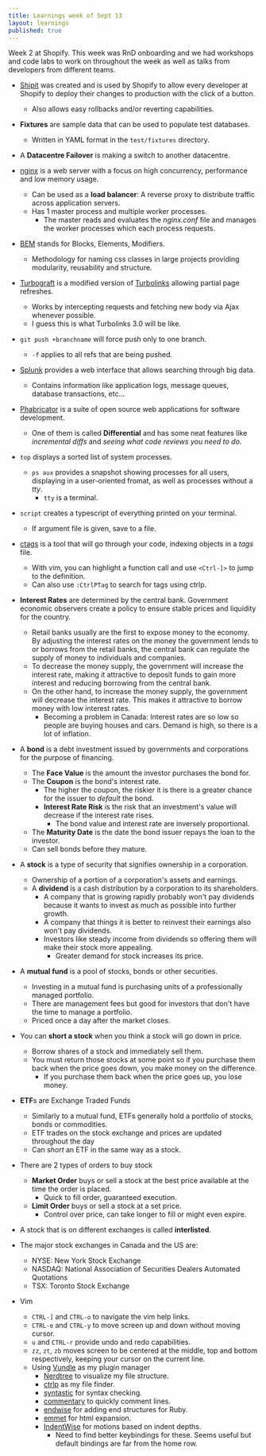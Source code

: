```yaml
---
title: Learnings week of Sept 13
layout: learnings
published: true
---
```

Week 2 at Shopify. This week was RnD onboarding and we had workshops and code labs to work on throughout the week as well as talks from developers from different teams.

* [Shipit](https://github.com/Shopify/shipit-engine) was created and is used by Shopify to allow every developer at Shopify to deploy their changes to production with the click of a button.
  * Also allows easy rollbacks and/or reverting capabilities.

* **Fixtures** are sample data that can be used to populate test databases.
  * Written in YAML format in the `test/fixtures` directory.

* A **Datacentre Failover** is making a switch to another datacentre.

* [nginx](https://www.nginx.com/) is a web server with a focus on high concurrency, performance and low memory usage.
  * Can be used as a **load balancer**: A reverse proxy to distribute traffic across application servers.
  * Has 1 master process and multiple worker processes.
    * The master reads and evaluates the *nginx.conf* file and manages the worker processes which each process requests.

* [BEM](http://getbem.com/introduction/) stands for Blocks, Elements, Modifiers.
  * Methodology for naming css classes in large projects providing modularity, reusability and structure.

* [Turbograft](https://github.com/Shopify/turbograft) is a modified version of [Turbolinks](https://github.com/rails/turbolinks) allowing partial page refreshes.
  * Works by intercepting requests and fetching new body via Ajax whenever possible.
  * I guess this is what Turbolinks 3.0 will be like.

* `git push +branchname` will force push only to one branch.
  * `-f` applies to all refs that are being pushed.

* [Splunk](http://www.splunk.com/) provides a web interface that allows searching through big data.
  * Contains information like application logs, message queues, database transactions, etc...

* [Phabricator](http://phabricator.org/) is a suite of open source web applications for software development.
  * One of them is called **Differential** and has some neat features like *incremental diffs* and *seeing what code reviews you need to do*.

* `top` displays a sorted list of system processes.
  * `ps aux` provides a snapshot showing processes for all users, displaying in a user-oriented fromat, as well as processes without a *tty*.
    * `tty` is a terminal.

* `script` creates a typescript of everything printed on your terminal.
  * If argument file is given, save to a file.

* [ctags](http://ctags.sourceforge.net/whatis.html) is a tool that will go through your code, indexing objects in a *tags* file.
  * With vim, you can highlight a function call and use `<Ctrl-]>` to jump to the definition.
  * Can also use `:CtrlPTag` to search for tags using ctrlp.

* **Interest Rates** are determined by the central bank. Government economic observers create a policy to ensure stable prices and liquidity for the country.
  * Retail banks usually are the first to expose money to the economy. By adjusting the interest rates on the money the government lends to or borrows from the retail banks, the central bank can regulate the supply of money to individuals and companies.
  * To decrease the money supply, the government will increase the interest rate, making it attractive to deposit funds to gain more interest and reducing borrowing from the central bank.
  * On the other hand, to increase the money supply, the government will decrease the interest rate. This makes it attractive to borrow money with low interest rates.
    * Becoming a problem in Canada: Interest rates are so low so people are buying houses and cars. Demand is high, so there is a lot of inflation.

* A **bond** is a debt investment issued by governments and corporations for the purpose of financing.
  * The **Face Value** is the amount the investor purchases the bond for.
  * The **Coupon** is the bond's interest rate.
    * The higher the coupon, the riskier it is there is a greater chance for the issuer to *default* the bond.
    * **Interest Rate Risk** is the risk that an investment's value will decrease if the interest rate rises.
      * The bond value and interest rate are inversely proportional.
  * The **Maturity Date** is the date the bond issuer repays the loan to the investor.
  * Can sell bonds before they mature.

* A **stock** is a type of security that signifies ownership in a corporation.
  * Ownership of a portion of a corporation's assets and earnings.
  * A **dividend** is a cash distribution by a corporation to its shareholders.
    * A company that is growing rapidly probably won't pay dividends because it wants to invest as much as possible into further growth.
    * A company that things it is better to reinvest their earnings also won't pay dividends.
    * Investors like steady income from dividends so offering them will make their stock more appealing.
      * Greater demand for stock increases its price.


* A **mutual fund** is a pool of stocks, bonds or other securities.
  * Investing in a mutual fund is purchasing units of a professionally managed portfolio.
  * There are management fees but good for investors that don't have the time to manage a portfolio.
  * Priced once a day after the market closes.

* You can **short a stock** when you think a stock will go down in price.
  * Borrow shares of a stock and immediately sell them.
  * You must return those stocks at some point so if you purchase them back when the price goes down, you make money on the difference.
    * If you purchase them back when the price goes up, you lose money.

* **ETF**s are Exchange Traded Funds
  * Similarly to a mutual fund, ETFs generally hold a portfolio of stocks, bonds or commodities.
  * ETF trades on the stock exchange and prices are updated throughout the day
  * Can *short* an ETF in the same way as a stock.

* There are 2 types of orders to buy stock
  * **Market Order** buys or sell a stock at the best price available at the time the order is placed.
    * Quick to fill order, guaranteed execution.
  * **Limit Order** buys or sell a stock at a set price.
    * Control over price, can take longer to fill or might even expire.

* A stock that is on different exchanges is called **interlisted**.

* The major stock exchanges in Canada and the US are:
  * NYSE: New York Stock Exchange
  * NASDAQ: National Association of Securities Dealers Automated Quotations
  * TSX: Toronto Stock Exchange

* Vim
  * `CTRL-]` and `CTRL-o` to navigate the vim help links.
  * `CTRL-e` and `CTRL-y` to move screen up and down without moving cursor.
  * `u` and `CTRL-r` provide undo and redo capabilities.
  * `zz`, `zt`, `zb` moves screen to be centered at the middle, top and bottom respectively, keeping your cursor on the current line.
  * Using [Vundle](https://github.com/VundleVim/Vundle.vim) as my plugin manager
    * [Nerdtree](https://github.com/scrooloose/nerdtree) to visualize my file structure.
    * [ctrlp](https://github.com/ctrlpvim/ctrlp.vim) as my file finder.
    * [syntastic](https://github.com/scrooloose/syntastic) for syntax checking.
    * [commentary](https://github.com/tpope/vim-commentary) to quickly comment lines.
    * [endwise](https://github.com/tpope/vim-endwise) for adding end structures for Ruby.
    * [emmet](https://github.com/mattn/emmet-vim) for html expansion.
    * [IndentWise](https://github.com/jeetsukumaran/vim-indentwise) for motions based on indent depths.
      * Need to find better keybindings for these. Seems useful but default bindings are far from the home row.
